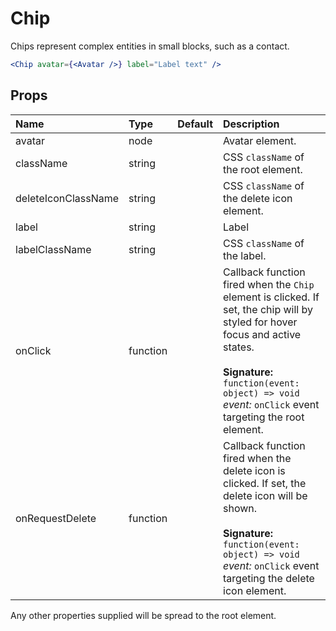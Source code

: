 Chip
====

Chips represent complex entities in small blocks, such as a contact.

```jsx
<Chip avatar={<Avatar />} label="Label text" />
```

Props
-----

| Name | Type | Default | Description |
|:-----|:-----|:--------|:------------|
| avatar | node |  | Avatar element. |
| className | string |  | CSS `className` of the root element. |
| deleteIconClassName | string |  | CSS `className` of the delete icon element. |
| label | string |  | Label |
| labelClassName | string |  | CSS `className` of the label. |
| onClick | function |  | Callback function fired when the `Chip` element is clicked. If set, the chip will by styled for hover focus and active states.<br><br>**Signature:**<br>`function(event: object) => void`<br>*event:* `onClick` event targeting the root element. |
| onRequestDelete | function |  | Callback function fired when the delete icon is clicked. If set, the delete icon will be shown.<br><br>**Signature:**<br>`function(event: object) => void`<br>*event:* `onClick` event targeting the delete icon element. |

Any other properties supplied will be spread to the root element.
